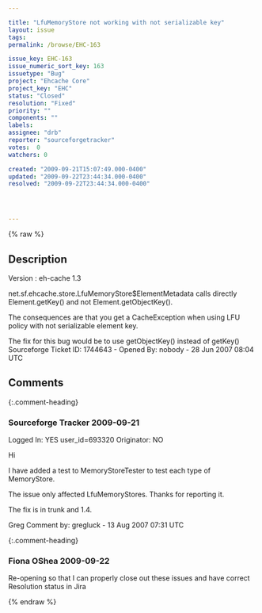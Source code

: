 ```yaml
---

title: "LfuMemoryStore not working with not serializable key"
layout: issue
tags: 
permalink: /browse/EHC-163

issue_key: EHC-163
issue_numeric_sort_key: 163
issuetype: "Bug"
project: "Ehcache Core"
project_key: "EHC"
status: "Closed"
resolution: "Fixed"
priority: ""
components: ""
labels: 
assignee: "drb"
reporter: "sourceforgetracker"
votes:  0
watchers: 0

created: "2009-09-21T15:07:49.000-0400"
updated: "2009-09-22T23:44:34.000-0400"
resolved: "2009-09-22T23:44:34.000-0400"




---
```


{% raw %}

## Description

<div markdown="1" class="description">

Version : eh-cache 1.3

net.sf.ehcache.store.LfuMemoryStore$ElementMetadata calls directly Element.getKey() and not Element.getObjectKey().

The consequences are that you get a CacheException when using LFU policy with not serializable element key.

The fix for this bug would be to use getObjectKey() instead of getKey()
Sourceforge Ticket ID: 1744643 - Opened By: nobody - 28 Jun 2007 08:04 UTC

</div>

## Comments


{:.comment-heading}
### **Sourceforge Tracker** <span class="date">2009-09-21</span>

<div markdown="1" class="comment">

Logged In: YES 
user\_id=693320
Originator: NO

Hi

I have added a test to MemoryStoreTester to test each type of MemoryStore.

The issue only affected LfuMemoryStores. Thanks for reporting it.

The fix is in trunk and 1.4.

Greg
Comment by: gregluck - 13 Aug 2007 07:31 UTC

</div>


{:.comment-heading}
### **Fiona OShea** <span class="date">2009-09-22</span>

<div markdown="1" class="comment">

Re-opening so that I can properly close out these issues and have correct Resolution status in Jira

</div>



{% endraw %}

